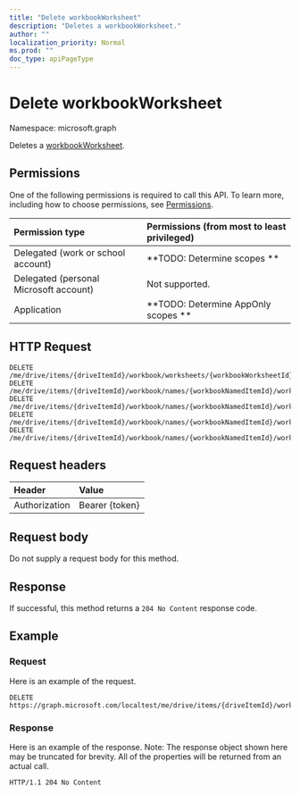 ```yaml
---
title: "Delete workbookWorksheet"
description: "Deletes a workbookWorksheet."
author: ""
localization_priority: Normal
ms.prod: ""
doc_type: apiPageType
---
```


# Delete workbookWorksheet

Namespace: microsoft.graph

Deletes a [workbookWorksheet](../resources/workbookworksheet.md).

## Permissions
One of the following permissions is required to call this API. To learn more, including how to choose permissions, see [Permissions](/concepts/permissions-reference.md).

|Permission type|Permissions (from most to least privileged)|
|:---|:---|
|Delegated (work or school account)|**TODO: Determine scopes **|
|Delegated (personal Microsoft account)|Not supported.|
|Application|**TODO: Determine AppOnly scopes **|

## HTTP Request
<!-- {
  "blockType": "ignored"
}
-->
``` http
DELETE /me/drive/items/{driveItemId}/workbook/worksheets/{workbookWorksheetId}
DELETE /me/drive/items/{driveItemId}/workbook/names/{workbookNamedItemId}/worksheet
DELETE /me/drive/items/{driveItemId}/workbook/names/{workbookNamedItemId}/worksheet/charts/{workbookChartId}/worksheet
DELETE /me/drive/items/{driveItemId}/workbook/names/{workbookNamedItemId}/worksheet/tables/{workbookTableId}/worksheet
DELETE /me/drive/items/{driveItemId}/workbook/names/{workbookNamedItemId}/worksheet/pivotTables/{workbookPivotTableId}/worksheet
```

## Request headers
|Header|Value|
|:---|:---|
|Authorization|Bearer {token}|

## Request body
Do not supply a request body for this method.

## Response
If successful, this method returns a `204 No Content` response code.

## Example

### Request
Here is an example of the request.
<!-- {
  "blockType": "request",
  "name": "delete_workbookworksheet"
}
-->
``` http
DELETE https://graph.microsoft.com/localtest/me/drive/items/{driveItemId}/workbook/worksheets/{workbookWorksheetId}
```

### Response
Here is an example of the response. Note: The response object shown here may be truncated for brevity. All of the properties will be returned from an actual call.
<!-- {
  "blockType": "response",
  "truncated": true
}
-->
``` http
HTTP/1.1 204 No Content
```

